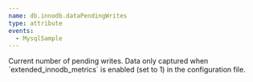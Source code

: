 ```yaml
---
name: db.innodb.dataPendingWrites
type: attribute
events:
  - MysqlSample
---
```


Current number of pending writes. Data only captured when \`extended\_innodb\_metrics\` is enabled (set to 1) in the configuration file.